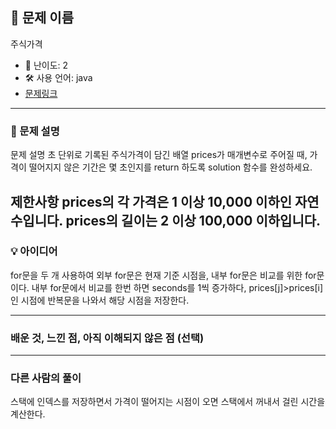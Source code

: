 ## 📘 문제 이름
주식가격

- 🧩 난이도: 2
- 🛠 사용 언어: java
- [문제링크](https://school.programmers.co.kr/learn/courses/30/lessons/42584)

---

### 🧠 문제 설명
문제 설명
초 단위로 기록된 주식가격이 담긴 배열 prices가 매개변수로 주어질 때, 가격이 떨어지지 않은 기간은 몇 초인지를 return 하도록 solution 함수를 완성하세요.

제한사항
prices의 각 가격은 1 이상 10,000 이하인 자연수입니다.
prices의 길이는 2 이상 100,000 이하입니다.
---

### 💡 아이디어
for문을 두 개 사용하여 외부 for문은 현재 기준 시점을, 내부 for문은 비교를 위한 for문이다. 내부 for문에서 비교를 한번 하면 seconds를 1씩 증가하다, prices[j]>prices[i]인 시점에 반복문을 나와서 해당 시점을 저장한다.


---

### 배운 것, 느낀 점, 아직 이해되지 않은 점 (선택)


---

### 다른 사람의 풀이
스택에 인덱스를 저장하면서 가격이 떨어지는 시점이 오면 스택에서 꺼내서 걸린 시간을 계산한다.